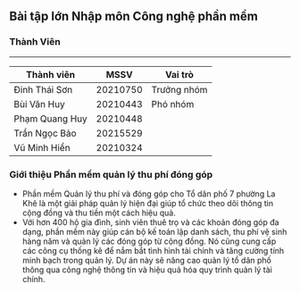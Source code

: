 ## Bài tập lớn Nhập môn Công nghệ phần mềm

### Thành Viên
---
| Thành viên     | MSSV     | Vai trò     |
| -------------- | -------- | ----------- |
| Đinh Thái Sơn  | 20210750 | Trưởng nhóm | 
| Bùi Văn Huy    | 20210443 | Phó nhóm    |
| Phạm Quang Huy | 20210448 |             |
| Trần Ngọc Bảo  | 20215529 |             |
| Vũ Minh Hiển   | 20210324 |             |

### Giới thiệu Phần mềm quản lý thu phí đóng góp


- Phần mềm Quản lý thu phí và đóng góp cho Tổ dân phố 7 phường La Khê là một giải pháp quản lý hiện đại giúp tổ chức theo dõi thông tin cộng đồng và thu tiền một cách hiệu quả.
- Với hơn 400 hộ gia đình, sinh viên thuê trọ và các khoản đóng góp đa dạng, phần mềm này giúp cán bộ kế toán lập danh sách, thu phí vệ sinh hàng năm và quản lý các đóng góp từ cộng đồng. Nó cũng cung cấp các công cụ thống kê để nắm bắt tình hình tài chính và tăng cường tính minh bạch trong quản lý. Dự án này sẽ nâng cao quản lý tổ dân phố thông qua công nghệ thông tin và hiệu quả hóa quy trình quản lý tài chính.

